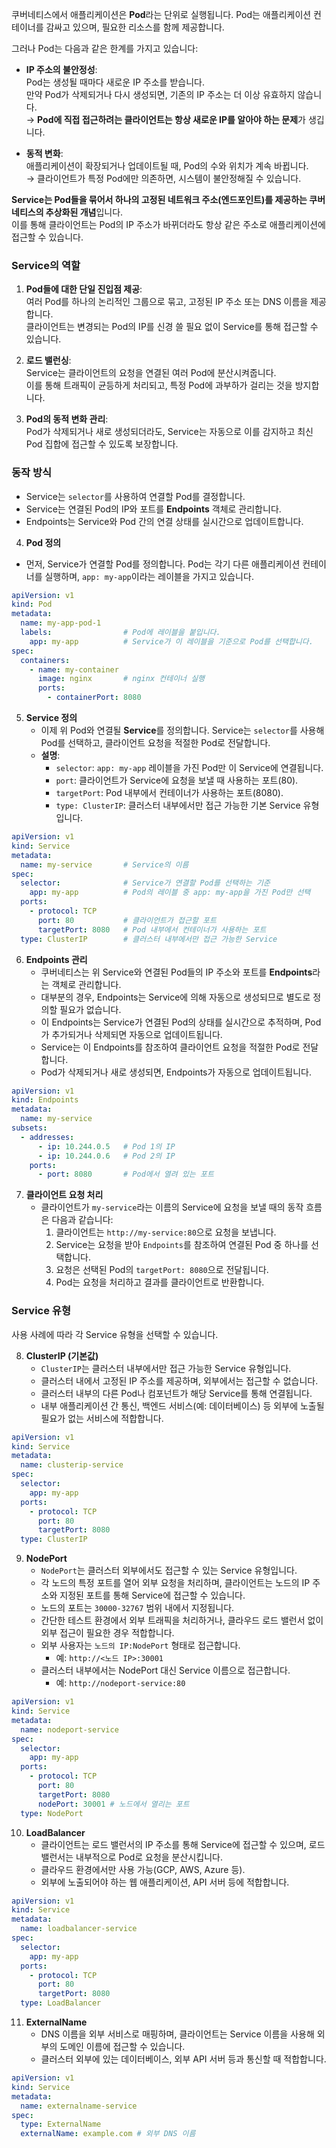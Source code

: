 쿠버네티스에서 애플리케이션은 **Pod**라는 단위로 실행됩니다. Pod는 애플리케이션 컨테이너를 감싸고 있으며, 필요한 리소스를 함께 제공합니다.

그러나 Pod는 다음과 같은 한계를 가지고 있습니다:

- **IP 주소의 불안정성**:  
    Pod는 생성될 때마다 새로운 IP 주소를 받습니다.  
    만약 Pod가 삭제되거나 다시 생성되면, 기존의 IP 주소는 더 이상 유효하지 않습니다.  
    → **Pod에 직접 접근하려는 클라이언트는 항상 새로운 IP를 알아야 하는 문제**가 생깁니다.
    
- **동적 변화**:  
    애플리케이션이 확장되거나 업데이트될 때, Pod의 수와 위치가 계속 바뀝니다.  
    → 클라이언트가 특정 Pod에만 의존하면, 시스템이 불안정해질 수 있습니다.

**Service는 Pod들을 묶어서 하나의 고정된 네트워크 주소(엔드포인트)를 제공하는 쿠버네티스의 추상화된 개념**입니다.  
이를 통해 클라이언트는 Pod의 IP 주소가 바뀌더라도 항상 같은 주소로 애플리케이션에 접근할 수 있습니다.

### Service의 역할

1. **Pod들에 대한 단일 진입점 제공**:  
    여러 Pod를 하나의 논리적인 그룹으로 묶고, 고정된 IP 주소 또는 DNS 이름을 제공합니다.  
    클라이언트는 변경되는 Pod의 IP를 신경 쓸 필요 없이 Service를 통해 접근할 수 있습니다.
    
2. **로드 밸런싱**:  
    Service는 클라이언트의 요청을 연결된 여러 Pod에 분산시켜줍니다.  
    이를 통해 트래픽이 균등하게 처리되고, 특정 Pod에 과부하가 걸리는 것을 방지합니다.
    
3. **Pod의 동적 변화 관리**:  
    Pod가 삭제되거나 새로 생성되더라도, Service는 자동으로 이를 감지하고 최신 Pod 집합에 접근할 수 있도록 보장합니다.

### 동작 방식

- Service는 `selector`를 사용하여 연결할 Pod를 결정합니다.
- Service는 연결된 Pod의 IP와 포트를 **Endpoints** 객체로 관리합니다.
- Endpoints는 Service와 Pod 간의 연결 상태를 실시간으로 업데이트합니다.

4. **Pod 정의**
- 먼저, Service가 연결할 Pod를 정의합니다. Pod는 각기 다른 애플리케이션 컨테이너를 실행하며, `app: my-app`이라는 레이블을 가지고 있습니다.
```yaml
apiVersion: v1
kind: Pod
metadata:
  name: my-app-pod-1
  labels:                # Pod에 레이블을 붙입니다.
    app: my-app          # Service가 이 레이블을 기준으로 Pod를 선택합니다.
spec:
  containers:
    - name: my-container
      image: nginx       # nginx 컨테이너 실행
      ports:
        - containerPort: 8080
```

5. **Service 정의**
	- 이제 위 Pod와 연결될 **Service**를 정의합니다. Service는 `selector`를 사용해 Pod를 선택하고, 클라이언트 요청을 적절한 Pod로 전달합니다.
	- **설명**:
		- `selector`: `app: my-app` 레이블을 가진 Pod만 이 Service에 연결됩니다.
		- `port`: 클라이언트가 Service에 요청을 보낼 때 사용하는 포트(80).
		- `targetPort`: Pod 내부에서 컨테이너가 사용하는 포트(8080).
		- `type: ClusterIP`: 클러스터 내부에서만 접근 가능한 기본 Service 유형입니다.
```yaml
apiVersion: v1
kind: Service
metadata:
  name: my-service       # Service의 이름
spec:
  selector:              # Service가 연결할 Pod를 선택하는 기준
    app: my-app          # Pod의 레이블 중 app: my-app을 가진 Pod만 선택
  ports:
    - protocol: TCP
      port: 80           # 클라이언트가 접근할 포트
      targetPort: 8080   # Pod 내부에서 컨테이너가 사용하는 포트
  type: ClusterIP        # 클러스터 내부에서만 접근 가능한 Service
```

6. **Endpoints 관리**
	- 쿠버네티스는 위 Service와 연결된 Pod들의 IP 주소와 포트를 **Endpoints**라는 객체로 관리합니다.
	- 대부분의 경우, Endpoints는 Service에 의해 자동으로 생성되므로 별도로 정의할 필요가 없습니다.
	- 이 Endpoints는 Service가 연결된 Pod의 상태를 실시간으로 추적하며, Pod가 추가되거나 삭제되면 자동으로 업데이트됩니다.
	- Service는 이 Endpoints를 참조하여 클라이언트 요청을 적절한 Pod로 전달합니다.
	- Pod가 삭제되거나 새로 생성되면, Endpoints가 자동으로 업데이트됩니다.
```yaml
apiVersion: v1
kind: Endpoints
metadata:
  name: my-service
subsets:
  - addresses:
      - ip: 10.244.0.5   # Pod 1의 IP
      - ip: 10.244.0.6   # Pod 2의 IP
    ports:
      - port: 8080       # Pod에서 열려 있는 포트
```

7. **클라이언트 요청 처리**
	- 클라이언트가 `my-service`라는 이름의 Service에 요청을 보낼 때의 동작 흐름은 다음과 같습니다:
		1. 클라이언트는 `http://my-service:80`으로 요청을 보냅니다.
		2. Service는 요청을 받아 `Endpoints`를 참조하여 연결된 Pod 중 하나를 선택합니다.
		3. 요청은 선택된 Pod의 `targetPort: 8080`으로 전달됩니다.
		4. Pod는 요청을 처리하고 결과를 클라이언트로 반환합니다.


### Service 유형

사용 사례에 따라 각 Service 유형을 선택할 수 있습니다.

8. **ClusterIP (기본값)**
	- `ClusterIP`는 클러스터 내부에서만 접근 가능한 Service 유형입니다.
	- 클러스터 내에서 고정된 IP 주소를 제공하며, 외부에서는 접근할 수 없습니다.
	- 클러스터 내부의 다른 Pod나 컴포넌트가 해당 Service를 통해 연결됩니다.
	- 내부 애플리케이션 간 통신, 백엔드 서비스(예: 데이터베이스) 등 외부에 노출될 필요가 없는 서비스에 적합합니다.
```yaml
apiVersion: v1
kind: Service
metadata:
  name: clusterip-service
spec:
  selector:
    app: my-app
  ports:
    - protocol: TCP
      port: 80
      targetPort: 8080
  type: ClusterIP
```

9. **NodePort**
	- `NodePort`는 클러스터 외부에서도 접근할 수 있는 Service 유형입니다.
	- 각 노드의 특정 포트를 열어 외부 요청을 처리하며, 클라이언트는 노드의 IP 주소와 지정된 포트를 통해 Service에 접근할 수 있습니다.
	- 노드의 포트는 `30000-32767` 범위 내에서 지정됩니다.
	- 간단한 테스트 환경에서 외부 트래픽을 처리하거나, 클라우드 로드 밸런서 없이 외부 접근이 필요한 경우 적합합니다.
	- 외부 사용자는 `노드의 IP:NodePort` 형태로 접근합니다.
		- 예: `http://<노드 IP>:30001`
	- 클러스터 내부에서는 NodePort 대신 Service 이름으로 접근합니다.
		- 예: `http://nodeport-service:80`
```yaml
apiVersion: v1
kind: Service
metadata:
  name: nodeport-service
spec:
  selector:
    app: my-app
  ports:
    - protocol: TCP
      port: 80
      targetPort: 8080
      nodePort: 30001 # 노드에서 열리는 포트
  type: NodePort
```

10. **LoadBalancer**
	- 클라이언트는 로드 밸런서의 IP 주소를 통해 Service에 접근할 수 있으며, 로드 밸런서는 내부적으로 Pod로 요청을 분산시킵니다.
	- 클라우드 환경에서만 사용 가능(GCP, AWS, Azure 등).
	- 외부에 노출되어야 하는 웹 애플리케이션, API 서버 등에 적합합니다.
```yaml
apiVersion: v1
kind: Service
metadata:
  name: loadbalancer-service
spec:
  selector:
    app: my-app
  ports:
    - protocol: TCP
      port: 80
      targetPort: 8080
  type: LoadBalancer
```

11. **ExternalName**
	- DNS 이름을 외부 서비스로 매핑하며, 클라이언트는 Service 이름을 사용해 외부의 도메인 이름에 접근할 수 있습니다.
	- 클러스터 외부에 있는 데이터베이스, 외부 API 서버 등과 통신할 때 적합합니다.
```yaml
apiVersion: v1
kind: Service
metadata:
  name: externalname-service
spec:
  type: ExternalName
  externalName: example.com # 외부 DNS 이름
```


